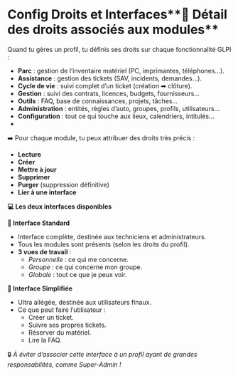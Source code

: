 # Config Droits et Interfaces**🧭 Détail des droits associés aux modules**

Quand tu gères un profil, tu définis ses droits sur chaque fonctionnalité GLPI :

- **Parc** : gestion de l’inventaire matériel (PC, imprimantes, téléphones…).
- **Assistance** : gestion des tickets (SAV, incidents, demandes…).
- **Cycle de vie** : suivi complet d’un ticket (création ➡ clôture).
- **Gestion** : suivi des contrats, licences, budgets, fournisseurs…
- **Outils** : FAQ, base de connaissances, projets, tâches…
- **Administration** : entités, règles d’auto, groupes, profils, utilisateurs…
- **Configuration** : tout ce qui touche aux lieux, calendriers, intitulés…
- 

➡️ Pour chaque module, tu peux attribuer des droits très précis :

- **Lecture**
- **Créer**
- **Mettre à jour**
- **Supprimer**
- **Purger** (suppression définitive)
- **Lier à une interface**



**💻 Les deux interfaces disponibles**

**🧰 Interface Standard**

- Interface complète, destinée aux techniciens et administrateurs.
- Tous les modules sont présents (selon les droits du profil).
- **3 vues de travail** :
  - *Personnelle* : ce qui me concerne.
  - *Groupe* : ce qui concerne mon groupe.
  - *Globale* : tout ce que je peux voir.

**🧑 Interface Simplifiée**

- Ultra allégée, destinée aux utilisateurs finaux.
- Ce que peut faire l’utilisateur :
  - Créer un ticket.
  - Suivre ses propres tickets.
  - Réserver du matériel.
  - Lire la FAQ.

🔒 *À éviter d’associer cette interface à un profil ayant de grandes responsabilités, comme Super-Admin !*
